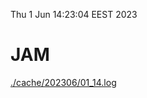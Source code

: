 Thu  1 Jun 14:23:04 EEST 2023
# JAM
<a href='./cache/202306/01_14.log'>./cache/202306/01_14.log</a>
